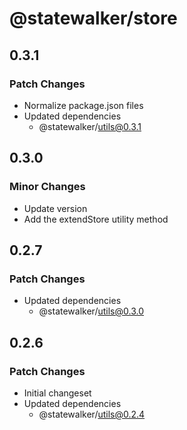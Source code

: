 # @statewalker/store

## 0.3.1

### Patch Changes

- Normalize package.json files
- Updated dependencies
  - @statewalker/utils@0.3.1

## 0.3.0

### Minor Changes

- Update version
- Add the extendStore utility method

## 0.2.7

### Patch Changes

- Updated dependencies
  - @statewalker/utils@0.3.0

## 0.2.6

### Patch Changes

- Initial changeset
- Updated dependencies
  - @statewalker/utils@0.2.4
